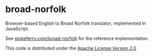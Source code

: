 # broad-norfolk

Browser-based English to Broad Norfolk translator, implemented in JavaScript.

See [stokeferry.com/broad-norfolk](http://www.stokeferry.com/broad-norfolk/)
for the reference implementation.

This code is distributed under the
[Apache License Version 2.0](http://www.apache.org/licenses/LICENSE-2.0.html)
